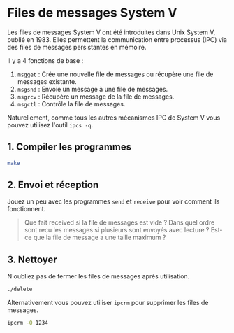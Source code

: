 # Files de messages System V

Les files de messages System V ont été introduites dans Unix System V, publié en 1983. Elles permettent la communication entre processus (IPC) via des files de messages persistantes en mémoire.

Il y a 4 fonctions de base :

1. `msgget` : Crée une nouvelle file de messages ou récupère une file de messages existante.
2. `msgsnd` : Envoie un message à une file de messages.
3. `msgrcv` : Récupère un message de la file de messages.
4. `msgctl` : Contrôle la file de messages.

Naturellement, comme tous les autres mécanismes IPC de System V vous pouvez utilisez l'outil `ipcs -q`.

## 1. Compiler les programmes

```bash
make
```

## 2. Envoi et réception

Jouez un peu avec les programmes `send` et `receive` pour voir comment ils fonctionnent.

> Que fait received si la file de messages est vide ?
> Dans quel ordre sont recu les messages si plusieurs sont envoyés avec lecture ?
> Est-ce que la file de message a une taille maximum ?

## 3. Nettoyer

N'oubliez pas de fermer les files de messages après utilisation.

```bash
./delete
```

Alternativement vous pouvez utiliser `ipcrm` pour supprimer les files de messages.

```bash
ipcrm -Q 1234
```
